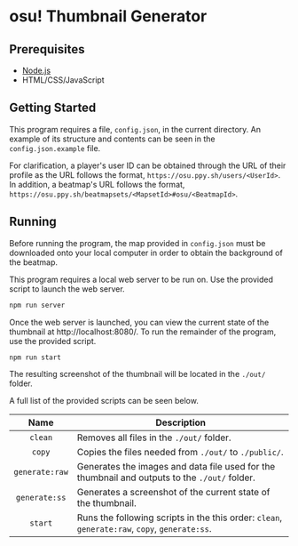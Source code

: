# osu! Thumbnail Generator
## Prerequisites
- [Node.js](https://nodejs.org/)
- HTML/CSS/JavaScript

## Getting Started
This program requires a file, `config.json`, in the current directory. An example of its structure and contents can be seen in the `config.json.example` file. 

For clarification, a player's user ID can be obtained through the URL of their profile as the URL follows the format, `https://osu.ppy.sh/users/<UserId>`. In addition, a beatmap's URL follows the format, `https://osu.ppy.sh/beatmapsets/<MapsetId>#osu/<BeatmapId>`.

## Running
Before running the program, the map provided in `config.json` must be downloaded onto your local computer in order to obtain the background of the beatmap.

This program requires a local web server to be run on. Use the provided script to launch the web server.
```bash
npm run server
```
Once the web server is launched, you can view the current state of the thumbnail at http://localhost:8080/. To run the remainder of the program, use the provided script.
```bash
npm run start
```
The resulting screenshot of the thumbnail will be located in the `./out/` folder. 

A full list of the provided scripts can be seen below.

| Name | Description |
|:-:|---|
| `clean` | Removes all files in the `./out/` folder. |
| `copy` | Copies the files needed from `./out/` to `./public/`. |
| `generate:raw` | Generates the images and data file used for the thumbnail and outputs to the `./out/` folder.  |
| `generate:ss` | Generates a screenshot of the current state of the thumbnail. |
| `start` | Runs the following scripts in the this order: `clean`, `generate:raw`, `copy`, `generate:ss`. |
